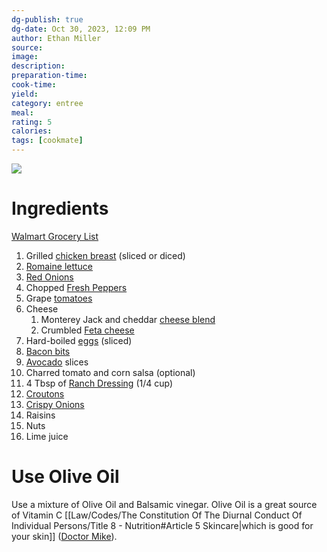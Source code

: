 ```yaml
---
dg-publish: true
dg-date: Oct 30, 2023, 12:09 PM
author: Ethan Miller
source: 
image:
description: 
preparation-time: 
cook-time:
yield: 
category: entree
meal: 
rating: 5
calories: 
tags: [cookmate]
---
```


![](https://lh3.googleusercontent.com/pw/ADCreHdDPPdUmRjUMz39ganVHWD2pG8qwWWyLeIAZIwOV4K1gbtLq3sbgHEptYF45fMmng0RQRsjlHmt1m2qBxI8GJ5JPtndZL7FstInr0owDzyWa36UTpBLql5rN5PGzwYSikLUZHCER7HGrTh4dtM3qFXHMQ=w703-h1249-s-no-gm?authuser=0)

# Ingredients

[Walmart Grocery List](https://www.walmart.com/lists/shared/WL/b9dbe872-a63c-4489-be7b-d9cb7584f575)

1. Grilled [chicken breast](https://www.walmart.com/ip/Perdue-Harvestland-Thin-Sliced-Boneless-Chicken-Breast-25g-Protein-4oz-Svg-1-1-1-7-lb-Tray/14712185) (sliced or diced)
2. [Romaine lettuce](https://www.walmart.com/ip/Marketside-Premium-Romaine-Salad-Blend-9-oz-Bag-Fresh/44391112)
3. [Red Onions](https://www.walmart.com/ip/Jumbo-Red-Onions-Per-Pound/51259215)
4. Chopped [Fresh Peppers](https://www.walmart.com/ip/Fresh-Color-Bell-Peppers-3-Count/47770124)
5. Grape [tomatoes](https://www.walmart.com/ip/Fresh-Slicing-Tomato-Each/44390971)
6. Cheese
	1. Monterey Jack and cheddar [cheese blend](https://www.walmart.com/ip/Great-Value-Finely-Shredded-Fiesta-Blend-Cheese-32-oz/10452468)
	2. Crumbled [Feta cheese](https://www.walmart.com/ip/Athenos-Traditional-Crumbled-Feta-Cheese-6-oz/46400590)
7. Hard-boiled [eggs](https://www.walmart.com/ip/Great-Value-Large-White-Eggs-18-Count/172844767) (sliced)
8. [Bacon bits](https://www.walmart.com/ip/McCormick-Imitation-Bacon-Bits-4-4-oz-Food-Beverages-Misc/13908489)
9. [Avocado](https://www.walmart.com/ip/Fresh-Hass-Avocados-Each/44390949) slices
10. Charred tomato and corn salsa (optional)
11. 4 Tbsp of [Ranch Dressing](https://www.walmart.com/ip/Chick-Fil-A-Garden-Herb-Ranch-Refrigerated-Salad-Dressing-12-Fluid-oz-Bottle-Fresh/1597691608) (1/4 cup)
12. [Croutons](https://www.walmart.com/ip/Great-Value-Seasoned-Croutons-5-oz-Resealable-Bag/159107262)
13. [Crispy Onions](https://www.walmart.com/ip/Great-Value-Garlic-Pepper-Crispy-Onions-Salad-Topper-3-5-oz/154556622)
14. Raisins
15. Nuts
16. Lime juice

# Use Olive Oil

Use a mixture of Olive Oil and Balsamic vinegar. Olive Oil is a great source of Vitamin C [[Law/Codes/The Constitution Of The Diurnal Conduct Of Individual Persons/Title 8 - Nutrition#Article 5 Skincare\|which is good for your skin]] ([Doctor Mike](https://youtu.be/lUwUVVqJt1c?si=nTYmTRz3dMenC6FA&t=277)).